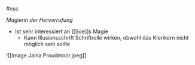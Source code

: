 #nsc 

*Magierin der Hervorrufung*

- Ist sehr interessiert an [[Soe]]s Magie
	- Kann Illusionsschrift Schriftrolle wirken, obwohl das Klerikern nicht möglich sein sollte

![[Image Jaina Proudmoor.jpeg]]
